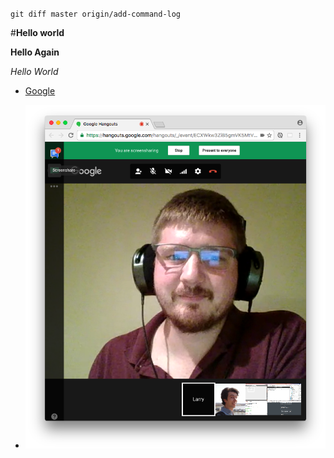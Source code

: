`git diff master origin/add-command-log`

#**Hello world**

**Hello Again**

*Hello World*

* [Google](https://www.google.com)

* ![GPS 1.1](GPS1_1.png)
